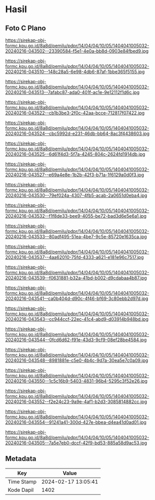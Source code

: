 # Hasil

## Foto C Plano

https://sirekap-obj-formc.kpu.go.id/8a8d/pemilu/pdpr/14/04/04/10/05/1404041005032-20240216-043502--23390584-f5e1-4e0a-bb8d-0903e84fbed9.jpg

https://sirekap-obj-formc.kpu.go.id/8a8d/pemilu/pdpr/14/04/04/10/05/1404041005032-20240216-043510--148c28a5-6e98-4db6-87af-1bbe365f5155.jpg

https://sirekap-obj-formc.kpu.go.id/8a8d/pemilu/pdpr/14/04/04/10/05/1404041005032-20240216-043513--7afabc87-ada0-401f-ac1e-9e12112f1d6c.jpg

https://sirekap-obj-formc.kpu.go.id/8a8d/pemilu/pdpr/14/04/04/10/05/1404041005032-20240216-043522--cb1b3be3-2f0c-42aa-bcce-712817f07422.jpg

https://sirekap-obj-formc.kpu.go.id/8a8d/pemilu/pdpr/14/04/04/10/05/1404041005032-20240216-043524--cbc5992d-e231-46db-bb64-8ac3f4438603.jpg

https://sirekap-obj-formc.kpu.go.id/8a8d/pemilu/pdpr/14/04/04/10/05/1404041005032-20240216-043525--6d61f4d3-5f7a-4245-804c-2624fd1914db.jpg

https://sirekap-obj-formc.kpu.go.id/8a8d/pemilu/pdpr/14/04/04/10/05/1404041005032-20240216-043527--e69a4e8e-1b2b-42f3-b71a-1f6129a0d0f3.jpg

https://sirekap-obj-formc.kpu.go.id/8a8d/pemilu/pdpr/14/04/04/10/05/1404041005032-20240216-043530--79ef024a-4307-4fb5-acab-2a0651d0eba4.jpg

https://sirekap-obj-formc.kpu.go.id/8a8d/pemilu/pdpr/14/04/04/10/05/1404041005032-20240216-043532--f1f8de33-bee9-4055-be72-bad3d6e5e6a1.jpg

https://sirekap-obj-formc.kpu.go.id/8a8d/pemilu/pdpr/14/04/04/10/05/1404041005032-20240216-043533--80adf495-51ea-4be7-9c5e-85720e1635ca.jpg

https://sirekap-obj-formc.kpu.go.id/8a8d/pemilu/pdpr/14/04/04/10/05/1404041005032-20240216-043537--4aa62010-75fd-4333-a621-e181e96c7517.jpg

https://sirekap-obj-formc.kpu.go.id/8a8d/pemilu/pdpr/14/04/04/10/05/1404041005032-20240216-043539--f0631881-b32a-41bd-b002-d9cdabaa4b87.jpg

https://sirekap-obj-formc.kpu.go.id/8a8d/pemilu/pdpr/14/04/04/10/05/1404041005032-20240216-043541--ca0b404d-d90c-4f46-bf69-3c80ebb2d97d.jpg

https://sirekap-obj-formc.kpu.go.id/8a8d/pemilu/pdpr/14/04/04/10/05/1404041005032-20240216-043543--cc944ccf-22ec-41c4-abd9-d03914b948bd.jpg

https://sirekap-obj-formc.kpu.go.id/8a8d/pemilu/pdpr/14/04/04/10/05/1404041005032-20240216-043544--0fcd6d62-f91e-43d3-9cf9-08ef28be4584.jpg

https://sirekap-obj-formc.kpu.go.id/8a8d/pemilu/pdpr/14/04/04/10/05/1404041005032-20240216-043548--8981881e-c5e0-4b4c-9d7a-30ea5e7c0a09.jpg

https://sirekap-obj-formc.kpu.go.id/8a8d/pemilu/pdpr/14/04/04/10/05/1404041005032-20240216-043550--1c5c16b9-5403-4831-96b4-5295c3f52e26.jpg

https://sirekap-obj-formc.kpu.go.id/8a8d/pemilu/pdpr/14/04/04/10/05/1404041005032-20240216-043552--f2e24c23-9a9e-4af1-b2d3-3085814882cc.jpg

https://sirekap-obj-formc.kpu.go.id/8a8d/pemilu/pdpr/14/04/04/10/05/1404041005032-20240216-043554--91241a41-300d-427e-bbea-d4ea41d0ad01.jpg

https://sirekap-obj-formc.kpu.go.id/8a8d/pemilu/pdpr/14/04/04/10/05/1404041005032-20240216-043505--7a5e7eb0-dccf-42f9-bd53-885a58d9ac53.jpg


## Metadata

| Key        | Value               |
| ---------- | ------------------- |
| Time Stamp | 2024-02-17 13:05:41 |
| Kode Dapil | 1402                |



